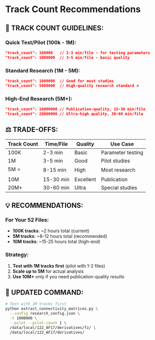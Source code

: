 # Track Count Recommendations

## 🎯 **TRACK COUNT GUIDELINES**:

### **Quick Test/Pilot** (100k - 1M):
```json
"track_count": 100000   // 2-3 min/file - for testing parameters
"track_count": 1000000  // 3-5 min/file - basic quality
```

### **Standard Research** (1M - 5M):
```json  
"track_count": 1000000  // Good for most studies
"track_count": 5000000  // High-quality research standard ⭐
```

### **High-End Research** (5M+):
```json
"track_count": 10000000 // Publication-quality, 15-30 min/file
"track_count": 20000000 // Ultra-high quality, 30-60 min/file
```

## ⚖️ **TRADE-OFFS**:

| Track Count | Time/File | Quality | Use Case |
|-------------|-----------|---------|----------|
| 100K | 2-3 min | Basic | Parameter testing |
| 1M | 3-5 min | Good | Pilot studies |
| 5M ⭐ | 8-15 min | High | Most research |
| 10M | 15-30 min | Excellent | Publication |
| 20M+ | 30-60 min | Ultra | Special studies |

## 💡 **RECOMMENDATIONS**:

### **For Your 52 Files**:
- **100K tracks**: ~2 hours total (current)
- **5M tracks**: ~8-12 hours total (recommended)
- **10M tracks**: ~15-25 hours total (high-end)

### **Strategy**:
1. **Test with 1M tracks first** (pilot with 1-2 files)
2. **Scale up to 5M** for actual analysis
3. **Use 10M+** only if you need publication-quality results

## 🚀 **UPDATED COMMAND**:
```bash
# Test with 1M tracks first
python extract_connectivity_matrices.py \
  --config research_config.json \
  -t 1000000 \
  --pilot --pilot-count 1 \
  /data/local/122_AF17/derivatives/fz/ \
  /data/local/122_AF17/derivatives/
```
